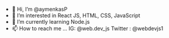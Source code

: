 - 👋 Hi, I’m @aymenkasP
- 👀 I’m interested in React JS, HTML, CSS, JavaScript
- 🌱 I’m currently learning Node.js
- 📫 How to reach me ... IG: @web.dev_js  Twitter : @webdevjs1

